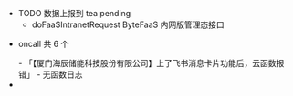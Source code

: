 - TODO 数据上报到 tea pending
	- doFaaSIntranetRequest ByteFaaS 内网版管理态接口
- <p color='red'> oncall 共 6 个 </p>
	- 「【厦门海辰储能科技股份有限公司】上了飞书消息卡片功能后，云函数报错」
	- 无函数日志
-